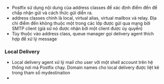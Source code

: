 - Postfix sử dụng nội dung của address classes để xác định điểm đến để chấp nhận gửi và cách thức gửi diễn ra.
- address classes chính là local, virtual alias, virtual mailbox và relay. Địa chỉ điểm đến không thuộc một trong các lớp được gửi qua mạng bởi SMTP client (giả sử nó được nhận bởi một client được ủy quyền)
- Tùy thuộc vào address class, queue manager gọi delivery agent thích hợp để xử lý message
### Local Delivery
- Local delivery agent xử lý mail cho user với một shell account trên hệ thống nơi mà Postfix chạy. Domain names cho local delivery được liệt kê trong tham số mydestination
- 
